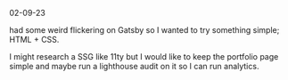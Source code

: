 02-09-23

had some weird flickering on Gatsby so I wanted to try something simple; HTML + CSS.

I might research a SSG like 11ty but I would like to keep the portfolio page simple and maybe run a lighthouse audit on it so I can run analytics.